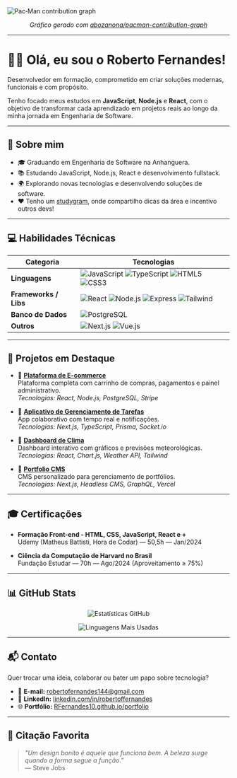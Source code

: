 <picture>
  <source media="(prefers-color-scheme: dark)" srcset="https://raw.githubusercontent.com/RFernandes10/RFernandes10/output/pacman-contribution-graph-dark.svg">
  <source media="(prefers-color-scheme: light)" srcset="https://raw.githubusercontent.com/RFernandes10/RFernandes10/output/pacman-contribution-graph.svg">
  <img alt="Pac‑Man contribution graph" src="https://raw.githubusercontent.com/RFernandes10/RFernandes10/output/pacman-contribution-graph.svg">
</picture>

<p align="center">
  <em>Gráfico gerado com <a href="https://github.com/abozanona/pacman-contribution-graph">abozanona/pacman-contribution-graph</a></em>
</p>

---

# 👦🏻 Olá, eu sou o Roberto Fernandes!

Desenvolvedor em formação, comprometido em criar soluções modernas, funcionais e com propósito.

Tenho focado meus estudos em **JavaScript**, **Node.js** e **React**, com o objetivo de transformar cada aprendizado em projetos reais ao longo da minha jornada em Engenharia de Software.

---

## 📌 Sobre mim

- 🎓 Graduando em Engenharia de Software na Anhanguera.
- 📚 Estudando JavaScript, Node.js, React e desenvolvimento fullstack.
- 🌍 Explorando novas tecnologias e desenvolvendo soluções de software.
- ❤️ Tenho um [studygram](https://www.instagram.com/eduardavieira.dev?igsh=MTIzbGJ6YjN0dHoyYw%3D%3D&utm_source=qr), onde compartilho dicas da área e incentivo outros devs!

---

## 💻 Habilidades Técnicas

| Categoria | Tecnologias |
|----------|-------------|
| **Linguagens** | ![JavaScript](https://raw.githubusercontent.com/devicons/devicon/master/icons/javascript/javascript-plain.svg) ![TypeScript](https://raw.githubusercontent.com/devicons/devicon/master/icons/typescript/typescript-original.svg) ![HTML5](https://raw.githubusercontent.com/devicons/devicon/master/icons/html5/html5-original.svg) ![CSS3](https://raw.githubusercontent.com/devicons/devicon/master/icons/css3/css3-original.svg) |
| **Frameworks / Libs** | ![React](https://raw.githubusercontent.com/devicons/devicon/master/icons/react/react-original.svg) ![Node.js](https://raw.githubusercontent.com/devicons/devicon/master/icons/nodejs/nodejs-original.svg) ![Express](https://raw.githubusercontent.com/devicons/devicon/master/icons/express/express-original.svg) ![Tailwind](https://raw.githubusercontent.com/devicons/devicon/master/icons/tailwindcss/tailwindcss-original.svg) |
| **Banco de Dados** | ![PostgreSQL](https://raw.githubusercontent.com/devicons/devicon/master/icons/postgresql/postgresql-original.svg) |
| **Outros** | ![Next.js](https://cdn.jsdelivr.net/gh/devicons/devicon/icons/nextjs/nextjs-original.svg) ![Vue.js](https://raw.githubusercontent.com/devicons/devicon/master/icons/vuejs/vuejs-original.svg) |

---

## 🚀 Projetos em Destaque

- 🔹 **[Plataforma de E-commerce](https://github.com/RFernandes10/ecommerce)**  
  Plataforma completa com carrinho de compras, pagamentos e painel administrativo.  
  _Tecnologias: React, Node.js, PostgreSQL, Stripe_

- 🔹 **[Aplicativo de Gerenciamento de Tarefas](https://github.com/RFernandes10/task-app)**  
  App colaborativo com tempo real e notificações.  
  _Tecnologias: Next.js, TypeScript, Prisma, Socket.io_

- 🔹 **[Dashboard de Clima](https://github.com/RFernandes10/weather-dashboard)**  
  Dashboard interativo com gráficos e previsões meteorológicas.  
  _Tecnologias: React, Chart.js, Weather API, Tailwind_

- 🔹 **[Portfolio CMS](https://github.com/RFernandes10/portfolio-cms)**  
  CMS personalizado para gerenciamento de portfólios.  
  _Tecnologias: Next.js, Headless CMS, GraphQL, Vercel_

---

## 🎓 Certificações

- **Formação Front-end - HTML, CSS, JavaScript, React e +**  
  Udemy (Matheus Battisti, Hora de Codar) — 50,5h — Jan/2024

- **Ciência da Computação de Harvard no Brasil**  
  Fundação Estudar — 70h — Ago/2024 (Aproveitamento ≥ 75%)

---

## 📊 GitHub Stats

<div align="center">

![Estatísticas GitHub](https://github-readme-stats.vercel.app/api?username=RFernandes10&show_icons=true&theme=tokyonight&include_all_commits=true&count_private=true)

![Linguagens Mais Usadas](https://github-readme-stats.vercel.app/api/top-langs/?username=RFernandes10&layout=compact&langs_count=6&theme=highcontrast)

</div>

---

## 📬 Contato

Quer trocar uma ideia, colaborar ou bater um papo sobre tecnologia?

- 📧 **E-mail:** [robertofernandes144@gmail.com](mailto:robertofernandes144@gmail.com)  
- 💼 **LinkedIn:** [linkedin.com/in/robertoffernandes](https://www.linkedin.com/in/robertoffernandes)  
- 🌐 **Portfólio:** [RFernandes10.github.io/portfolio](https://RFernandes10.github.io/portfolio)

---

## 🌈 Citação Favorita

> _"Um design bonito é aquele que funciona bem. A beleza surge quando a forma segue a função."_  
> — Steve Jobs
